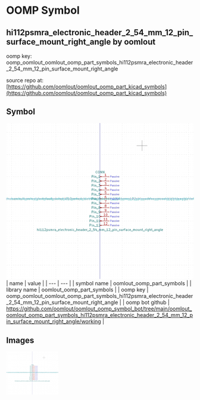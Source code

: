 # OOMP Symbol  
## hi112psmra_electronic_header_2_54_mm_12_pin_surface_mount_right_angle  by oomlout  
  
oomp key: oomp_oomlout_oomlout_oomp_part_symbols_hi112psmra_electronic_header_2_54_mm_12_pin_surface_mount_right_angle  
  
source repo at: [https://github.com/oomlout/oomlout_oomp_part_kicad_symbols](https://github.com/oomlout/oomlout_oomp_part_kicad_symbols)  
## Symbol  
  
[![working.png](working_600.png)](working.png)  
| name | value | 
| --- | --- | 
| symbol name | oomlout_oomp_part_symbols | 
| library name | oomlout_oomp_part_symbols | 
| oomp key | oomp_oomlout_oomlout_oomp_part_symbols_hi112psmra_electronic_header_2_54_mm_12_pin_surface_mount_right_angle | 
| oomp bot github | https://github.com/oomlout/oomlout_oomp_symbol_bot/tree/main/oomlout_oomlout_oomp_part_symbols_hi112psmra_electronic_header_2_54_mm_12_pin_surface_mount_right_angle/working | 
## Images  
  
[![working.png](working_140.png)](working.png)  
